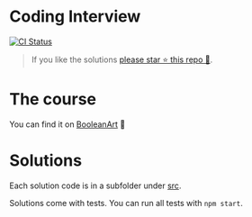 # Coding Interview

[![CI Status](https://github.com/basarat/coding-interview/workflows/Continuous%20Integration/badge.svg)](https://github.com/basarat/coding-interview/actions/workflows/ci.yml)

> If you like the solutions [please star ⭐ this repo 🌟](https://github.com/basarat/coding-interview/stargazers).

# The course
You can find it on [BooleanArt](https://www.booleanart.com/courses) 🌹

# Solutions
Each solution code is in a subfolder under [src](https://github.com/basarat/coding-interview/tree/master/src).

Solutions come with tests. You can run all tests with `npm start`.
